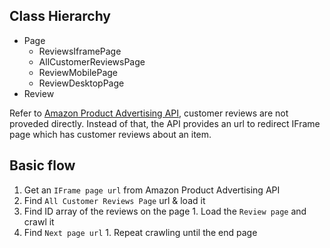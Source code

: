 
## Class Hierarchy
  * Page
    * ReviewsIframePage
    * AllCustomerReviewsPage
    * ReviewMobilePage
    * ReviewDesktopPage
  * Review

Refer to [Amazon Product Advertising API](https://affiliate-program.amazon.com/gp/advertising/api/detail/main.html), customer reviews are not proveded directly. Instead of that, the API provides an url to redirect IFrame page which has customer reviews about an item.

## Basic flow
  1. Get an `IFrame page url` from Amazon Product Advertising API
  1. Find `All Customer Reviews Page` url & load it
  1. Find ID array of the reviews on the page
    1. Load the `Review page` and crawl it
  1. Find `Next page url`
    1. Repeat crawling until the end page
